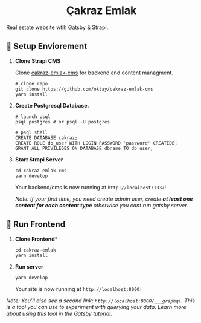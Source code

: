 <h1 align="center">
  Çakraz Emlak
</h1>

Real estate website wtih Gatsby & Strapi.

## 🚀 Setup Enviorement

1.  **Clone Strapi CMS**

    Clone [cakraz-emlak-cms](https://github.com/oktay/cakraz-emlak-cms) for backend and content managment.

    ```shell
    # clone repo
    git clone https://github.com/oktay/cakraz-emlak-cms
    yarn install
    ```

2.  **Create Postgresql Database.**

    ```shell
    # launch psql
    psql postgres # or psql -U postgres
    ```
    
    ```shell
    # psql shell
    CREATE DATABASE cakraz;
    CREATE ROLE db_user WITH LOGIN PASSWORD 'password' CREATEDB;
    GRANT ALL PRIVILEGES ON DATABASE dbname TO db_user;
    ```

3.  **Start Strapi Server**

    ```shell
    cd cakraz-emlak-cms
    yarn develop
    ```

    Your backend/cms is now running at `http://localhost:1337`!
    
    *Note: If your first time, you need create admin user, create **at least one content for each content type** otherwise you cant run gatsby server.*

## 🌟 Run Frontend

1.  **Clone Frontend***

    ```shell
    cd cakraz-emlak
    yarn install
    ```
    
2. **Run server**

   ```shell
   yarn develop
   ```
    
    Your site is now running at `http://localhost:8000!`

*Note: You'll also see a second link: `http://localhost:8000/___graphql`. This is a tool you can use to experiment with querying your data. Learn more about using this tool in the Gatsby tutorial.*
